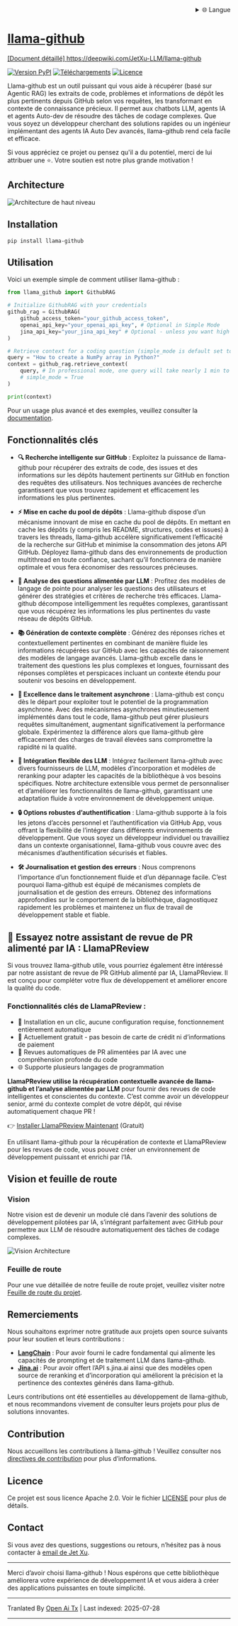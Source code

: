 
<div align="right">
  <details>
    <summary >🌐 Langue</summary>
    <div>
      <div align="center">
        <a href="https://openaitx.github.io/view.html?user=JetXu-LLM&project=llama-github&lang=en">English</a>
        | <a href="https://openaitx.github.io/view.html?user=JetXu-LLM&project=llama-github&lang=zh-CN">简体中文</a>
        | <a href="https://openaitx.github.io/view.html?user=JetXu-LLM&project=llama-github&lang=zh-TW">繁體中文</a>
        | <a href="https://openaitx.github.io/view.html?user=JetXu-LLM&project=llama-github&lang=ja">日本語</a>
        | <a href="https://openaitx.github.io/view.html?user=JetXu-LLM&project=llama-github&lang=ko">한국어</a>
        | <a href="https://openaitx.github.io/view.html?user=JetXu-LLM&project=llama-github&lang=hi">हिन्दी</a>
        | <a href="https://openaitx.github.io/view.html?user=JetXu-LLM&project=llama-github&lang=th">ไทย</a>
        | <a href="https://openaitx.github.io/view.html?user=JetXu-LLM&project=llama-github&lang=fr">Français</a>
        | <a href="https://openaitx.github.io/view.html?user=JetXu-LLM&project=llama-github&lang=de">Deutsch</a>
        | <a href="https://openaitx.github.io/view.html?user=JetXu-LLM&project=llama-github&lang=es">Español</a>
        | <a href="https://openaitx.github.io/view.html?user=JetXu-LLM&project=llama-github&lang=it">Italiano</a>
        | <a href="https://openaitx.github.io/view.html?user=JetXu-LLM&project=llama-github&lang=ru">Русский</a>
        | <a href="https://openaitx.github.io/view.html?user=JetXu-LLM&project=llama-github&lang=pt">Português</a>
        | <a href="https://openaitx.github.io/view.html?user=JetXu-LLM&project=llama-github&lang=nl">Nederlands</a>
        | <a href="https://openaitx.github.io/view.html?user=JetXu-LLM&project=llama-github&lang=pl">Polski</a>
        | <a href="https://openaitx.github.io/view.html?user=JetXu-LLM&project=llama-github&lang=ar">العربية</a>
        | <a href="https://openaitx.github.io/view.html?user=JetXu-LLM&project=llama-github&lang=fa">فارسی</a>
        | <a href="https://openaitx.github.io/view.html?user=JetXu-LLM&project=llama-github&lang=tr">Türkçe</a>
        | <a href="https://openaitx.github.io/view.html?user=JetXu-LLM&project=llama-github&lang=vi">Tiếng Việt</a>
        | <a href="https://openaitx.github.io/view.html?user=JetXu-LLM&project=llama-github&lang=id">Bahasa Indonesia</a>
        | <a href="https://openaitx.github.io/view.html?user=JetXu-LLM&project=llama-github&lang=as">অসমীয়া</
      </div>
    </div>
  </details>
</div>

# llama-github

[Document détaillé] https://deepwiki.com/JetXu-LLM/llama-github

[![Version PyPI](https://badge.fury.io/py/llama-github.svg)](https://badge.fury.io/py/llama-github)
[![Téléchargements](https://static.pepy.tech/badge/Llama-github)](https://pepy.tech/project/Llama-github)
[![Licence](https://img.shields.io/badge/License-Apache%202.0-blue.svg)](https://opensource.org/licenses/Apache-2.0)

Llama-github est un outil puissant qui vous aide à récupérer (basé sur Agentic RAG) les extraits de code, problèmes et informations de dépôt les plus pertinents depuis GitHub selon vos requêtes, les transformant en contexte de connaissance précieux. Il permet aux chatbots LLM, agents IA et agents Auto-dev de résoudre des tâches de codage complexes. Que vous soyez un développeur cherchant des solutions rapides ou un ingénieur implémentant des agents IA Auto Dev avancés, llama-github rend cela facile et efficace.

Si vous appréciez ce projet ou pensez qu'il a du potentiel, merci de lui attribuer une ⭐️. Votre soutien est notre plus grande motivation !

## Architecture
![Architecture de haut niveau](https://raw.githubusercontent.com/JetXu-LLM/llama-github/main/./docs/high_level_architecture.drawio.svg)

## Installation
```
pip install llama-github
```

## Utilisation

Voici un exemple simple de comment utiliser llama-github :

```python
from llama_github import GithubRAG

# Initialize GithubRAG with your credentials
github_rag = GithubRAG(
    github_access_token="your_github_access_token", 
    openai_api_key="your_openai_api_key", # Optional in Simple Mode
    jina_api_key="your_jina_api_key" # Optional - unless you want high concurrency production deployment (s.jina.ai API will be used in llama-github)
)

# Retrieve context for a coding question (simple_mode is default set to False)
query = "How to create a NumPy array in Python?"
context = github_rag.retrieve_context(
    query, # In professional mode, one query will take nearly 1 min to generate final contexts. You could set log level to INFO to monitor the retrieval progress
    # simple_mode = True
)

print(context)
```
Pour un usage plus avancé et des exemples, veuillez consulter la [documentation](https://raw.githubusercontent.com/JetXu-LLM/llama-github/main/docs/usage.md).

## Fonctionnalités clés

- **🔍 Recherche intelligente sur GitHub** : Exploitez la puissance de llama-github pour récupérer des extraits de code, des issues et des informations sur les dépôts hautement pertinents sur GitHub en fonction des requêtes des utilisateurs. Nos techniques avancées de recherche garantissent que vous trouvez rapidement et efficacement les informations les plus pertinentes.

- **⚡ Mise en cache du pool de dépôts** : Llama-github dispose d’un mécanisme innovant de mise en cache du pool de dépôts. En mettant en cache les dépôts (y compris les README, structures, codes et issues) à travers les threads, llama-github accélère significativement l’efficacité de la recherche sur GitHub et minimise la consommation des jetons API GitHub. Déployez llama-github dans des environnements de production multithread en toute confiance, sachant qu’il fonctionnera de manière optimale et vous fera économiser des ressources précieuses.

- **🧠 Analyse des questions alimentée par LLM** : Profitez des modèles de langage de pointe pour analyser les questions des utilisateurs et générer des stratégies et critères de recherche très efficaces. Llama-github décompose intelligemment les requêtes complexes, garantissant que vous récupérez les informations les plus pertinentes du vaste réseau de dépôts GitHub.

- **📚 Génération de contexte complète** : Générez des réponses riches et contextuellement pertinentes en combinant de manière fluide les informations récupérées sur GitHub avec les capacités de raisonnement des modèles de langage avancés. Llama-github excelle dans le traitement des questions les plus complexes et longues, fournissant des réponses complètes et perspicaces incluant un contexte étendu pour soutenir vos besoins en développement.

- **🚀 Excellence dans le traitement asynchrone** : Llama-github est conçu dès le départ pour exploiter tout le potentiel de la programmation asynchrone. Avec des mécanismes asynchrones minutieusement implémentés dans tout le code, llama-github peut gérer plusieurs requêtes simultanément, augmentant significativement la performance globale. Expérimentez la différence alors que llama-github gère efficacement des charges de travail élevées sans compromettre la rapidité ni la qualité.

- **🔧 Intégration flexible des LLM** : Intégrez facilement llama-github avec divers fournisseurs de LLM, modèles d’incorporation et modèles de reranking pour adapter les capacités de la bibliothèque à vos besoins spécifiques. Notre architecture extensible vous permet de personnaliser et d’améliorer les fonctionnalités de llama-github, garantissant une adaptation fluide à votre environnement de développement unique.

- **🔒 Options robustes d’authentification** : Llama-github supporte à la fois les jetons d’accès personnel et l’authentification via GitHub App, vous offrant la flexibilité de l’intégrer dans différents environnements de développement. Que vous soyez un développeur individuel ou travailliez dans un contexte organisationnel, llama-github vous couvre avec des mécanismes d’authentification sécurisés et fiables.

- **🛠️ Journalisation et gestion des erreurs** : Nous comprenons l’importance d’un fonctionnement fluide et d’un dépannage facile. C’est pourquoi llama-github est équipé de mécanismes complets de journalisation et de gestion des erreurs. Obtenez des informations approfondies sur le comportement de la bibliothèque, diagnostiquez rapidement les problèmes et maintenez un flux de travail de développement stable et fiable.

## 🤖 Essayez notre assistant de revue de PR alimenté par IA : LlamaPReview

Si vous trouvez llama-github utile, vous pourriez également être intéressé par notre assistant de revue de PR GitHub alimenté par IA, LlamaPReview. Il est conçu pour compléter votre flux de développement et améliorer encore la qualité du code.

### Fonctionnalités clés de LlamaPReview :
- 🚀 Installation en un clic, aucune configuration requise, fonctionnement entièrement automatique
- 💯 Actuellement gratuit - pas besoin de carte de crédit ni d’informations de paiement
- 🧠 Revues automatiques de PR alimentées par IA avec une compréhension profonde du code
- 🌐 Supporte plusieurs langages de programmation

**LlamaPReview utilise la récupération contextuelle avancée de llama-github et l’analyse alimentée par LLM** pour fournir des revues de code intelligentes et conscientes du contexte. C’est comme avoir un développeur senior, armé du contexte complet de votre dépôt, qui révise automatiquement chaque PR !

👉 [Installer LlamaPReview Maintenant](https://github.com/marketplace/llamapreview/) (Gratuit)

En utilisant llama-github pour la récupération de contexte et LlamaPReview pour les revues de code, vous pouvez créer un environnement de développement puissant et enrichi par l’IA.

## Vision et feuille de route

### Vision

Notre vision est de devenir un module clé dans l’avenir des solutions de développement pilotées par IA, s’intégrant parfaitement avec GitHub pour permettre aux LLM de résoudre automatiquement des tâches de codage complexes.

![Vision Architecture](https://raw.githubusercontent.com/JetXu-LLM/llama-github/main/./docs/vision.drawio.svg)

### Feuille de route

Pour une vue détaillée de notre feuille de route projet, veuillez visiter notre [Feuille de route du projet](https://github.com/users/JetXu-LLM/projects/2).

## Remerciements

Nous souhaitons exprimer notre gratitude aux projets open source suivants pour leur soutien et leurs contributions :

- **[LangChain](https://github.com/langchain-ai/langchain)** : Pour avoir fourni le cadre fondamental qui alimente les capacités de prompting et de traitement LLM dans llama-github.
- **[Jina.ai](https://github.com/jina-ai/reader)** : Pour avoir offert l’API s.jina.ai ainsi que des modèles open source de reranking et d’incorporation qui améliorent la précision et la pertinence des contextes générés dans llama-github.

Leurs contributions ont été essentielles au développement de llama-github, et nous recommandons vivement de consulter leurs projets pour plus de solutions innovantes.

## Contribution

Nous accueillons les contributions à llama-github ! Veuillez consulter nos [directives de contribution](https://raw.githubusercontent.com/JetXu-LLM/llama-github/main/CONTRIBUTING.md) pour plus d’informations.

## Licence

Ce projet est sous licence Apache 2.0. Voir le fichier [LICENSE](LICENSE) pour plus de détails.

## Contact

Si vous avez des questions, suggestions ou retours, n’hésitez pas à nous contacter à [email de Jet Xu](https://raw.githubusercontent.com/JetXu-LLM/llama-github/main/mailto:Voldemort.xu@foxmail.com).

---

Merci d’avoir choisi llama-github ! Nous espérons que cette bibliothèque améliorera votre expérience de développement IA et vous aidera à créer des applications puissantes en toute simplicité.



---

Tranlated By [Open Ai Tx](https://github.com/OpenAiTx/OpenAiTx) | Last indexed: 2025-07-28

---